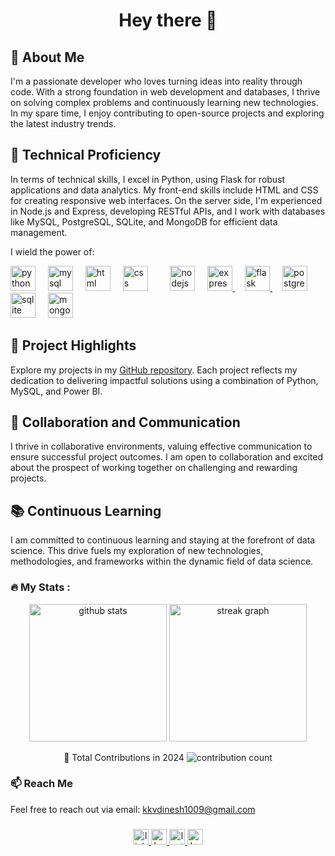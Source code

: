 <h1 align="center">Hey there 👋</h1>

## 👋 About Me

I'm a passionate developer who loves turning ideas into reality through code. With a strong foundation in web development and databases, I thrive on solving complex problems and continuously learning new technologies. In my spare time, I enjoy contributing to open-source projects and exploring the latest industry trends.

## 🚀 Technical Proficiency

In terms of technical skills, I excel in Python, using Flask for robust applications and data analytics. My front-end skills include HTML and CSS for creating responsive web interfaces. On the server side, I'm experienced in Node.js and Express, developing RESTful APIs, and I work with databases like MySQL, PostgreSQL, SQLite, and MongoDB for efficient data management.

I wield the power of:

<div align="left">
  <img src="https://cdn.jsdelivr.net/gh/devicons/devicon/icons/python/python-original.svg" height="40" alt="python logo" />
<img width="12" />
<img src="https://cdn.jsdelivr.net/gh/devicons/devicon/icons/mysql/mysql-original-wordmark.svg" height="40" alt="mysql logo" />
<img width="12" />
<img src="https://cdn.jsdelivr.net/gh/devicons/devicon/icons/html5/html5-original-wordmark.svg" height="40" alt="html logo" />
<img width="12" />
<img src="https://cdn.jsdelivr.net/gh/devicons/devicon/icons/css3/css3-original-wordmark.svg" height="40" alt="css logo" />
<img width="12" />
<!--   <a href="https://powerbi.microsoft.com/" target="_blank">
    <img src="https://www.vhv.rs/dpng/d/611-6114310_microsoft-power-bi-logo-png-picture-power-bi.png" height="40" alt="powerbi logo" />
  </a>
  <img width="12" />
  <a href="https://www.microsoft.com/en-us/microsoft-365/excel" target="_blank">
    <img src="https://i.pinimg.com/236x/b4/47/ff/b447ff91c4591008383512eec64d1d96.jpg?nii=t" height="40" alt="excel logo" />
  </a> -->
  <img width="12" />
  <img src="https://cdn.jsdelivr.net/gh/devicons/devicon/icons/nodejs/nodejs-original-wordmark.svg" height="40" alt="nodejs logo" />
  <img width="12" />
  <a href="https://expressjs.com/" target="_blank">
    <img src="https://buttercms.com/static/images/tech_banners/ExpressJS.8587dd0647ca.png" height="40" alt="express logo" />
  </a>
  <img width="12" />
  <a href="https://flask.palletsprojects.com/" target="_blank">
    <img src="https://codesoftic.com/wp-content/uploads/2019/12/flask.png" height="40" alt="flask logo" />
  </a>
  <img width="12" />
  <img src="https://cdn.jsdelivr.net/gh/devicons/devicon/icons/postgresql/postgresql-original-wordmark.svg" height="40" alt="postgresql logo" />
  <img width="12" />
  <img src="https://cdn.jsdelivr.net/gh/devicons/devicon/icons/sqlite/sqlite-original-wordmark.svg" height="40" alt="sqlite logo" />
  <img width="12" />
  <img src="https://cdn.jsdelivr.net/gh/devicons/devicon/icons/mongodb/mongodb-original-wordmark.svg" height="40" alt="mongodb logo" />
</div>

## 🌟 Project Highlights

Explore my projects in my [GitHub repository](https://github.com/kkv-dinesh?tab=repositories). Each project reflects my dedication to delivering impactful solutions using a combination of Python, MySQL, and Power BI.

## 🤝 Collaboration and Communication

I thrive in collaborative environments, valuing effective communication to ensure successful project outcomes. I am open to collaboration and excited about the prospect of working together on challenging and rewarding projects.

## 📚 Continuous Learning

I am committed to continuous learning and staying at the forefront of data science. This drive fuels my exploration of new technologies, methodologies, and frameworks within the dynamic field of data science.


### 

<h3 align="left">🔥 My Stats :</h3>

<div align="center">
  <img src="https://github-readme-stats.vercel.app/api?username=kkv-dinesh&show_icons=true&theme=radical&count_private=true" height="220" alt="github stats" />
  <img src="https://github-readme-streak-stats.herokuapp.com/?user=kkv-dinesh&theme=radical" height="220" alt="streak graph" />
</div>

<p align="center">🔹 Total Contributions in 2024 <img src="https://github-readme-stats.vercel.app/api/metrics?username=kkv-dinesh&include_all_commits=true&count_private=true" alt="contribution count" /></p>

### 

<h3 align="left">📫 Reach Me</h3>

<p align="left">Feel free to reach out via email: <a href="mailto:kkvdinesh1009@gmail.com">kkvdinesh1009@gmail.com</a></p>

### 

<div align="center">
  <a href="https://www.linkedin.com/in/dinesh-k-k-v-b61524224/" target="_blank">
    <img src="https://img.shields.io/static/v1?message=LinkedIn&logo=linkedin&label=&color=0077B5&logoColor=white&labelColor=&style=for-the-badge" height="25" alt="linkedin logo" />
  </a>
  <a href="https://www.hackerrank.com/profile/dineshkkv" target="_blank">
  <img src="https://img.shields.io/static/v1?message=HackerRank&logo=hackerrank&label=&color=2EC866&logoColor=white&labelColor=&style=for-the-badge" height="25" alt="hackerrank logo" />
  </a>
  <a href="https://leetcode.com/u/dinesh_33/" target="_blank">
  <img src="https://img.shields.io/static/v1?message=LeetCode&logo=leetcode&label=&color=F9C24D&logoColor=white&labelColor=&style=for-the-badge" height="25" alt="leetcode logo" />
  </a>
  <a href="https://www.kaggle.com/dineshkkv" target="_blank">
  <img src="https://img.shields.io/static/v1?message=Kaggle&logo=kaggle&label=&color=20BEFF&logoColor=white&labelColor=&style=for-the-badge" height="25" alt="kaggle logo" />
  </a>
</div>
